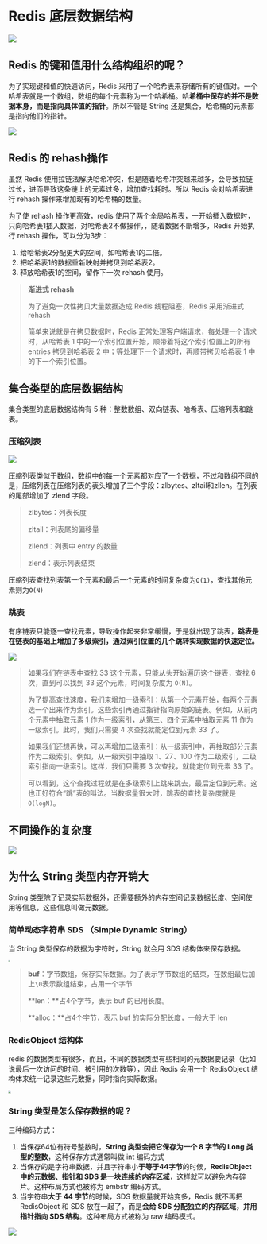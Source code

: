 # Redis 底层数据结构

![](img/Snipaste_2022-03-23_13-02-14.png)

## Redis 的键和值用什么结构组织的呢？

为了实现键和值的快速访问，Redis 采用了一个哈希表来存储所有的键值对。一个哈希表就是一个数组，数组的每个元素称为一个哈希桶。哈**希桶中保存的并不是数据本身，而是指向具体值的指针**。所以不管是 String 还是集合，哈希桶的元素都是指向他们的指针。

![](/Users/leeleezl/Documents/背就完事了/Redis/Redis数据结构/img/Snipaste_2022-03-23_13-12-47.png)

## Redis 的 rehash操作

虽然 Redis 使用拉链法解决哈希冲突，但是随着哈希冲突越来越多，会导致拉链过长，进而导致这条链上的元素过多，增加查找耗时。所以 Redis 会对哈希表进行 rehash 操作来增加现有的哈希桶的数量。

为了使 rehash 操作更高效，redis 使用了两个全局哈希表，一开始插入数据时，只向哈希表1插入数据，对哈希表2不做操作，，随着数据不断增多，Redis 开始执行 rehash 操作，可以分为3步：

1. 给哈希表2分配更大的空间，如哈希表1的二倍。
2. 把哈希表1的数据重新映射并拷贝到哈希表2。
3. 释放哈希表1的空间，留作下一次 rehash 使用。

> **渐进式 rehash**
>
> 为了避免一次性拷贝大量数据造成 Redis 线程阻塞，Redis 采用渐进式 rehash
>
> 简单来说就是在拷贝数据时，Redis 正常处理客户端请求，每处理一个请求时，从哈希表 1 中的一个索引位置开始，顺带着将这个索引位置上的所有 entries 拷贝到哈希表 2 中；等处理下一个请求时，再顺带拷贝哈希表 1 中的下一个索引位置。

## 集合类型的底层数据结构

集合类型的底层数据结构有 5 种：整数数组、双向链表、哈希表、压缩列表和跳表。

### 压缩列表

![](img/Snipaste_2022-03-23_13-53-34.png)

压缩列表类似于数组，数组中的每一个元素都对应了一个数据，不过和数组不同的是，压缩列表在压缩列表的表头增加了三个字段：zlbytes、zltail和zllen。在列表的尾部增加了 zlend 字段。

> zlbytes：列表长度
>
> zltail：列表尾的偏移量
>
> zllend：列表中 entry 的数量
>
> zlend：表示列表结束

压缩列表查找列表第一个元素和最后一个元素的时间复杂度为`O(1)`，查找其他元素则为`O(N)`

### 跳表

有序链表只能逐一查找元素，导致操作起来非常缓慢，于是就出现了跳表，**跳表是在链表的基础上增加了多级索引，通过索引位置的几个跳转实现数据的快速定位。**

![](img/Snipaste_2022-03-23_14-09-43.png)

> 如果我们在链表中查找 33 这个元素，只能从头开始遍历这个链表，查找 6 次，直到可以找到 33 这个元素，时间复杂度为 `O(N)`。
>
> 为了提高查找速度，我们来增加一级索引：从第一个元素开始，每两个元素选一个出来作为索引。这些索引再通过指针指向原始的链表。例如，从前两个元素中抽取元素 1 作为一级索引，从第三、四个元素中抽取元素 11 作为一级索引。此时，我们只需要 4 次查找就能定位到元素 33 了。
>
> 如果我们还想再快，可以再增加二级索引：从一级索引中，再抽取部分元素作为二级索引。例如，从一级索引中抽取 1、27、100 作为二级索引，二级索引指向一级索引。这样，我们只需要 3 次查找，就能定位到元素 33 了。
>
> 可以看到，这个查找过程就是在多级索引上跳来跳去，最后定位到元素。这也正好符合“跳”表的叫法。当数据量很大时，跳表的查找复杂度就是 `O(logN)`。

## 不同操作的复杂度

![](img/Snipaste_2022-03-23_14-23-22.png)

## 为什么 String 类型内存开销大

String 类型除了记录实际数据外，还需要额外的内存空间记录数据长度、空间使用等信息，这些信息叫做元数据。

### 简单动态字符串 SDS （Simple Dynamic String）

当 String 类型保存的数据为字符时，String 就会用 SDS 结构体来保存数据。

<img src="img/Snipaste_2022-03-23_16-39-05.png" style="zoom:20%;" />

>**buf**：字节数组，保存实际数据。为了表示字节数组的结束，在数组最后加上`\0`表示数组结束，占用一个字节
>
>**len：**占4个字节，表示 buf 的已用长度。
>
>**alloc：**占4个字节，表示 buf 的实际分配长度，一般大于 len

### RedisObject 结构体

redis 的数据类型有很多，而且，不同的数据类型有些相同的元数据要记录（比如说最后一次访问的时间、被引用的次数等），因此 Redis 会用一个 RedisObject 结构体来统一记录这些元数据，同时指向实际数据。

<img src="img/Snipaste_2022-03-23_16-47-58.png" style="zoom:33%;" />

### String 类型是怎么保存数据的呢？

三种编码方式：

1. 当保存64位有符号整数时，**String 类型会把它保存为一个 8 字节的 Long 类型的整数**，这种保存方式通常叫做 int 编码方式
2. 当保存的是字符串数据，并且字符串小**于等于44字节**的时候，**RedisObject 中的元数据、指针和 SDS 是一块连续的内存区域**，这样就可以避免内存碎片。这种布局方式也被称为 embstr 编码方式。
3. 当字符串**大于 44 字节**的时候，SDS 数据量就开始变多，Redis 就不再把 RedisObject 和 SDS 放在一起了，而是**会给 SDS 分配独立的内存区域，并用指针指向 SDS 结构**。这种布局方式被称为 raw 编码模式。

![](img/Snipaste_2022-03-23_16-34-51.png)

